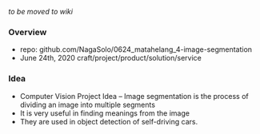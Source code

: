 *to be moved to wiki*

### Overview

- repo: github.com/NagaSolo/0624_matahelang_4-image-segmentation
- June 24th, 2020 craft/project/product/solution/service

### Idea
- Computer Vision Project Idea – Image segmentation is the process of dividing an image into multiple segments
- It is very useful in finding meanings from the image
- They are used in object detection of self-driving cars.
